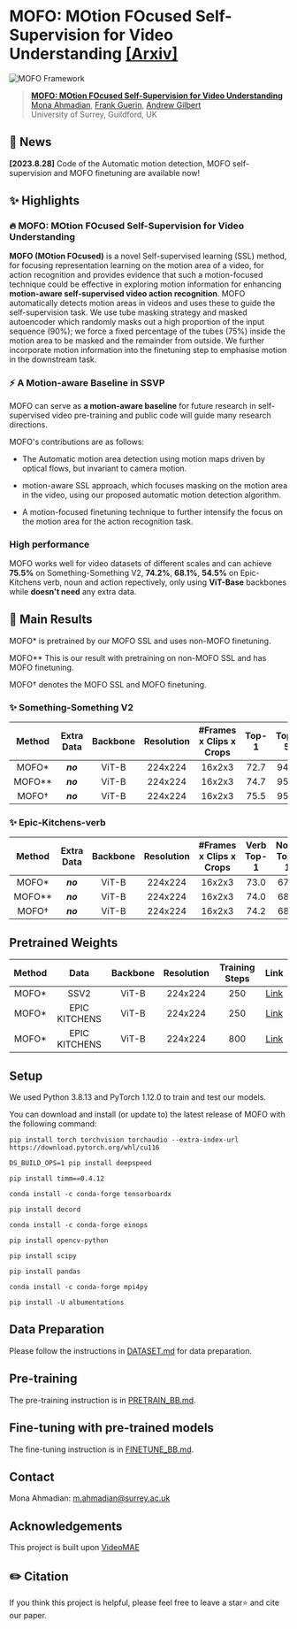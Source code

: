 # MOFO: MOtion FOcused Self-Supervision for Video Understanding [[Arxiv]](https://arxiv.org/abs/2308.12447)

![MOFO Framework](figs/MF.png)  

> [**MOFO: MOtion FOcused Self-Supervision for Video Understanding**](https://arxiv.org/abs/2308.12447)<br>
> [Mona Ahmadian](https://github.com/moohnai), [Frank Guerin](), [Andrew Gilbert]()
<br>University of Surrey, Guildford, UK

## 📰 News
**[2023.8.28]**  Code of the Automatic motion detection, MOFO self-supervision and MOFO finetuning are available now! <br>


## ✨ Highlights

### 🔥 MOFO: MOtion FOcused Self-Supervision for Video Understanding 
**MOFO (MOtion FOcused)** is a novel Self-supervised learning (SSL) method, for focusing representation learning on the motion area of a video, for action recognition and provides evidence that such a motion-focused technique could be effective in exploring motion information for enhancing **motion-aware self-supervised video action recognition**. MOFO automatically detects motion areas in videos and uses these to guide the self-supervision task. We use tube masking strategy and masked autoencoder which randomly masks out a high proportion of the input sequence (90%); we force a fixed percentage of the tubes (75\%) inside the motion area to be masked and the remainder from outside. We further incorporate motion information into the finetuning step to emphasise motion in the downstream task. 



### ⚡️ A Motion-aware Baseline in SSVP

MOFO can serve as **a motion-aware baseline** for future research in self-supervised video pre-training and public code will guide many research directions.

MOFO's contributions are as follows:
  
- The Automatic motion area detection using motion maps driven by optical flows, but invariant to camera motion.

-  motion-aware SSL approach, which focuses masking on the motion area in the video, using our proposed automatic motion detection algorithm.

- A motion-focused finetuning technique to further intensify the focus on the motion area for the action recognition task.


###  High performance

MOFO works well for video datasets of different scales and can achieve **75.5%** on Something-Something V2, **74.2%**, **68.1%**, **54.5%** on Epic-Kitchens verb, noun and action repectively, only using **ViT-Base** backbones while **doesn't need** any extra data.

## 🚀 Main Results
MOFO* is pretrained by our MOFO SSL and uses non-MOFO finetuning.

MOFO** This is our result with pretraining on non-MOFO SSL and has MOFO finetuning.

MOFO† denotes the MOFO SSL and MOFO finetuning.
### ✨ Something-Something V2

|  Method  | Extra Data | Backbone | Resolution | #Frames x Clips x Crops | Top-1 | Top-5 |
| :------: | :--------: | :------: | :--------: | :---------------------: | :---: | :---: |
| MOFO*   |  ***no***  |  ViT-B   |  224x224   |         16x2x3          | 72.7   | 94.2  |
| MOFO**   |  ***no***  |  ViT-B   |  224x224   |         16x2x3          | 74.7  | 95.0  |
| MOFO†   |  ***no***  |  ViT-B   |  224x224   |         16x2x3          | 75.5  | 95.3  |


### ✨ Epic-Kitchens-verb

|  Method  | Extra Data | Backbone | Resolution | #Frames x Clips x Crops | Verb Top-1 | Noun Top-1 | Action Top-1 |
| :------: | :--------: | :------: | :--------: | :---------------------: | :---: | :---: | :---: |
| MOFO*   |  ***no***  |  ViT-B   |  224x224   |         16x2x3          | 73.0   | 67.1 | 54.1|
| MOFO**   |  ***no***  |  ViT-B   |  224x224   |         16x2x3          | 74.0 | 68.0  | 54.5 |
| MOFO†   |  ***no***  |  ViT-B   |  224x224   |         16x2x3          | 74.2  | 68.1 | 54.5 |

## Pretrained Weights

|  Method  | Data | Backbone | Resolution | Training Steps | Link |
| :------: | :--------: | :------: | :--------: | :---------------------: | :---: |
| MOFO*   |  SSV2  |  ViT-B   |  224x224   |         250         | [Link](https://drive.google.com/file/d/1OQ4CkQsf6DqEQOTec95MoiRQhZz_hKvx/view?usp=sharing) |
| MOFO*   |  EPIC KITCHENS  |  ViT-B   |  224x224   |         250          | [Link](https://drive.google.com/file/d/1_PD1HmrPStm5I3-viz_d5Sx5955rd-Ao/view?usp=sharing)  |
| MOFO*   |  EPIC KITCHENS  |  ViT-B   |  224x224   |         800          | [Link](https://drive.google.com/file/d/1krXW0T5UTiSfF0ZZgwzHgHxPzZIUpWpM/view?usp=sharing) |

##  Setup
We used Python 3.8.13 and PyTorch 1.12.0 to train and test our models.

You can download and install (or update to) the latest release of MOFO with the following command:
```
pip install torch torchvision torchaudio --extra-index-url https://download.pytorch.org/whl/cu116

DS_BUILD_OPS=1 pip install deepspeed

pip install timm==0.4.12

conda install -c conda-forge tensorboardx

pip install decord

conda install -c conda-forge einops

pip install opencv-python

pip install scipy

pip install pandas

conda install -c conda-forge mpi4py

pip install -U albumentations
```

##  Data Preparation

Please follow the instructions in [DATASET.md](DATASET.md) for data preparation.

##  Pre-training

The pre-training instruction is in [PRETRAIN_BB.md](PRETRAIN.md).

##  Fine-tuning with pre-trained models

The fine-tuning instruction is in [FINETUNE_BB.md](FINETUNE.md).


##  Contact 

Mona Ahmadian: m.ahmadian@surrey.ac.uk

## Acknowledgements
This project is built upon [VideoMAE](https://github.com/MCG-NJU/VideoMAE)

## ✏️ Citation

If you think this project is helpful, please feel free to leave a star⭐️ and cite our paper.
